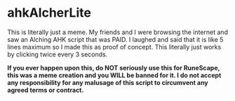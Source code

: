 # ahkAlcherLite

This is literally just a meme. My friends and I were browsing the internet and saw an Alching AHK script that was PAID. I laughed and said that it is like 5 lines maximum so I made this as proof of concept. This literally just works by clicking twice every 3 seconds.

**If you ever happen upon this, do NOT seriously use this for RuneScape, this was a meme creation and you WILL be banned for it. I do not accept any responsibility for any malusage of this script to circumvent any agreed terms or contract.**
